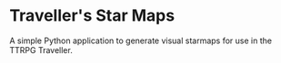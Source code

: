 # Traveller's Star Maps	

A simple Python application to generate visual starmaps for use in the TTRPG Traveller. 